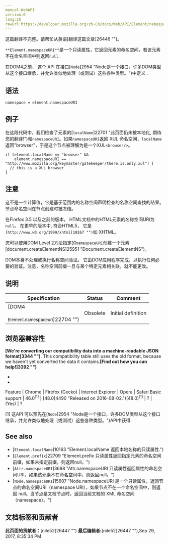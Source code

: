 ```yaml
---
manual:WebAPI
version:0
lang:zh
rawUrl:https://developer.mozilla.org/zh-CN/docs/Web/API/Element/namespaceURI
---
```




这篇翻译不完整。请帮忙从英语[翻译这篇文章]26446 "")。






`**Element.namespaceURI**`是一个只读属性，它返回元素的命名空间，若该元素不在命名空间中则返回`null`.



在DOM4之前， 这个 API 在接口[`Node`]2954 "Node是一个接口，许多DOM类型从这个接口继承，并允许类似地处理（或测试）这些各种类型。")中定义 .



## 语法<a name="语法"></a>

```
namespace = element.namespaceURI
```

## 例子<a name="例子"></a>


在这段代码中，我们检查了元素的[`localName`]22701 "此页面仍未被本地化, 期待您的翻译!")和`namespaceURI`。如果`namespaceURI`返回 XUL 命名空间，`localName`返回&quot;browser&quot;，于是这个节点被理解为是一个XUL`<browser/>`。


```
if (element.localName == "browser" && 
    element.namespaceURI == "http://www.mozilla.org/keymaster/gatekeeper/there.is.only.xul") {
  // this is a XUL browser 
}
```

## 注意<a name="Notes"></a>


这不是一个计算值，它是基于范围内的名称空间声明检查的名称空间查找的结果。节点命名空间在节点创建时被冻结。



在Firefox 3.5 以及之前的版本， HTML文档中的HTML元素的名称空间URI为`null`。 在更早的版本中, 符合HTML5， 它是`[http://www.w3.org/1999/xhtml]10167 "")`如 XHTML。



您可以使用DOM Level 2方法指定的`namespaceURI`创建一个元素[document.createElementNS]25951 "Document.createElementNS")。



DOM本身不处理或执行名称空间验证。 它由DOM应用程序完成，以执行任何必要的验证。注意，名称空间前缀一旦与某个特定元素相关联，就不能更改。


## 说明<a name="说明"></a>

Specification | Status | Comment 
 ---  |  ---  |  ---  | 
[DOM4<br></br><small>Element.namespaceuri</small>]22704 "") | Obsolete | Initial definition 


## 浏览器兼容性<a name="浏览器兼容性"></a>


**[We&#39;re converting our compatibility data into a machine-readable JSON format]3344 "")**. This compatibility table still uses the old format, because we haven&#39;t yet converted the data it contains.**[Find out how you can help!]3392 "")**


* 
* 

Feature | Chrome | Firefox (Gecko) | Internet Explorer | Opera | Safari 
Basic support | 46.0<sup>[1]</sup> | [48.0]4490 "Released on 2016-08-02.")(48.0)<sup>[1]</sup> | ? | (Yes) | ? 





[1] 这API 可以预先在[`Node`]2954 "Node是一个接口，许多DOM类型从这个接口继承，并允许类似地处理（或测试）这些各种类型。")API中获得.


## See also<a name="See_also"></a>

* [`Element.localName`]10163 "Element.localName 返回本地名称的只读属性.")
* [`Element.prefix`]22709 "Element.prefix 只读属性返回指定元素的命名空间前缀，如果未指定前缀，则返回null。")
* [`Attr.namespaceURI`]3698 "Attr.namespaceURI 只读属性返回属性的命名空间URI，如果该元素不在命名空间中，则返回null。")
* [`Node.namespaceURI`]15607 "Node.namespaceURI 是一个只读属性，返回节点的命名空间URI（namespace URI），如果节点不在一个命名空间中，则返回 null。当节点是文档节点时，返回当前文档的 XML 命名空间（namespace）。")



## 文档标签和贡献者
**此页面的贡献者：**[nile52]26447 "")
**最后编辑者:**[nile52]26447 ""),<time>Sep 29, 2017, 8:35:34 PM</time>


